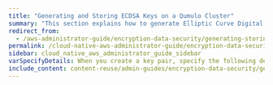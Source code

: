 ```yaml
---
title: "Generating and Storing ECDSA Keys on a Qumulo Cluster"
summary: "This section explains how to generate Elliptic Curve Digital Signature Algorithm (ECDSA) keys and ECDSA verification signatures that are compatible with the Qumulo file system key store."
redirect_from:
  - /aws-administrator-guide/encryption-data-security/generating-storing-ecdsa-keys.html
permalink: /cloud-native-aws-administrator-guide/encryption-data-security/generating-storing-ecdsa-keys.html
sidebar: cloud_native_aws_administrator_guide_sidebar
varSpecifyDetails: When you create a key pair, specify the following details&#58;
include_content: content-reuse/admin-guides/encryption-data-security/generating-storing-ecdsa-keys.md
---
```


